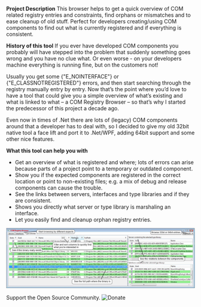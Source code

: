 **Project Description**
This browser helps to get a quick overview of COM related registry entries and constraints, find orphans or mismatches and to ease cleanup of old stuff. 
Perfect for developers creating/using COM components to find out what is currently registered and if everything is consistent.

**History of this tool**
If you ever have developed COM components you probably will have stepped into the problem that suddenly something goes wrong and you have no clue what. Or even worse - on your developers machine everything is running fine, but on the customers not!

Usually you get some {"E_NOINTERFACE"} or {"E_CLASSNOTREGISTERED"} errors, and then start searching through the registry manually entry by entry. Now that’s the point where you’d love to have a tool that could give you a simple overview of what’s existing and what is linked to what – a COM Registry Browser – so that’s why I started the predecessor of this project a decade ago.

Even now in times of .Net there are lots of (legacy) COM components around that a developer has to deal with, so I decided to give my old 32bit native tool a face lift and port it to .Net/WPF, adding 64bit support and some other nice features.

**What this tool can help you with**
* Get an overview of what is registered and where; lots of errors can arise because parts of a project point to a temporary or outdated component.
* Show you if the expected components are registered in the correct location or point to non-existing files; e.g. a mix of debug and release components can cause the trouble.
* See the links between servers, interfaces and type libraries and if they are consistent.
* Shows you directly what server or type library is marshaling an interface.
* Let you easily find and cleanup orphan registry entries.

![](Home_Browser.jpg)

Support the Open Source Community.
![Donate](https://www.paypalobjects.com/en_US/i/btn/btn_donate_SM.gif|https://www.paypal.com/cgi-bin/webscr?cmd=_s-xclick&hosted_button_id=TQQR8AKGNHELQ)